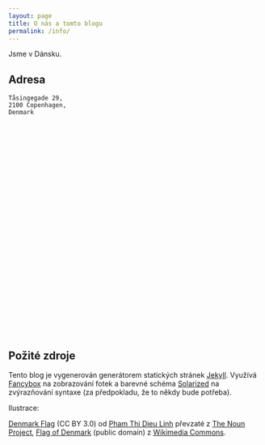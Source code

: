```yaml
---
layout: page
title: O nás a tomto blogu
permalink: /info/
---
```


Jsme v Dánsku.

Adresa
------
    Tåsingegade 29,
    2100 Copenhagen,
    Denmark

<!--
Google Map
-->
<style>
  #map {
    width: 750px;
    height: 400px;
  }
</style>
<script src="https://maps.googleapis.com/maps/api/js"></script>
<script>
  function initialize() {
    var mapCanvas = document.getElementById('map');
    var myLatLng = {lat: 55.709869, lng: 12.570033317};
    var mapOptions = {
      center: myLatLng,
      zoom: 14,
      mapTypeId: google.maps.MapTypeId.ROADMAP
    }
    var map = new google.maps.Map(mapCanvas, mapOptions)
    var marker = new google.maps.Marker({
        position: myLatLng,
        map: map,
        title: 'Tåsingegade 29, Kodaň'
      });
  }
  google.maps.event.addDomListener(window, 'load', initialize);
</script>
<div id="map"></div>
<br>

Požité zdroje
-------------

Tento blog je vygenerován generátorem statických stránek [Jekyll](https://jekyllrb.com/).
Využívá
[Fancybox](http://fancyapps.com/fancybox/) na zobrazování fotek
a barevné schéma [Solarized](http://ethanschoonover.com/solarized) na zvýrazňování syntaxe (za předpokladu, že to někdy bude potřeba).

Ilustrace:
<!--
[Denmark](https://thenounproject.com/term/denmark/19705/) (CC BY 3.0) od [Sofie Hauge Katan](https://thenounproject.com/sofie.katan),
-->
[Denmark Flag](https://thenounproject.com/term/denmark/42045/) (CC BY 3.0) od [Pham Thi Dieu Linh](https://thenounproject.com/phdieuli/)
převzaté z [The Noun Project](https://thenounproject.com/),
[Flag of Denmark](https://commons.wikimedia.org/wiki/File:Flag_of_Denmark.svg) (public domain) z
[Wikimedia Commons](https://commons.wikimedia.org/).

